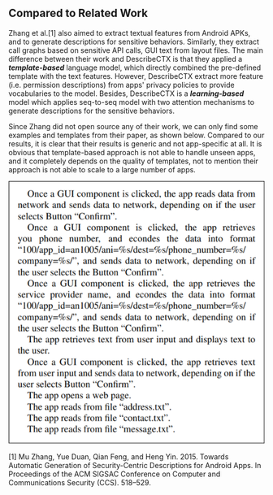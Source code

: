## Compared to Related Work
Zhang et al.[1] also aimed to extract textual features from Android APKs, and to generate descriptions for sensitive behaviors. Similarly, they extract call graphs based on sensitive API calls, GUI text from layout files. The main difference between their work and DescribeCTX is that they applied a ***template-based*** language model, which directly combined the pre-defined template with the text features. However, DescribeCTX extract more feature (i.e. permission descriptions) from apps' privacy policies to provide vocabularies to the model. Besides, DescribeCTX is a ***learning-based*** model which applies seq-to-seq model with two attention mechanisms to generate descriptions for the sensitive behaviors. 

Since Zhang did not open source any of their work, we can only find some examples and templates from their paper, as shown below. Compared to our results, it is clear that their results is generic and not app-specific at all. It is obvious that template-based approach is not able to handle unseen apps, and it completely depends on the quality of templates, not to mention their approach is not able to scale to a large number of apps.

![image](https://github.com/DescribeCTX/DescribeCTX/blob/main/Comparison/DescribeMe_Descriptions.png)

[1] Mu Zhang, Yue Duan, Qian Feng, and Heng Yin. 2015. Towards Automatic Generation of Security-Centric Descriptions for Android Apps. In Proceedings of the ACM SIGSAC Conference on Computer and Communications Security (CCS). 518–529.
